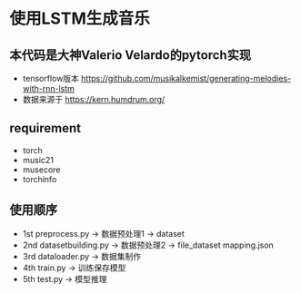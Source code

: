 # 使用LSTM生成音乐

## 本代码是大神Valerio Velardo的pytorch实现
- tensorflow版本 https://github.com/musikalkemist/generating-melodies-with-rnn-lstm
-  数据来源于 https://kern.humdrum.org/

## requirement 
- torch 
- music21
- musecore
- torchinfo

## 使用顺序
- 1st preprocess.py   -> 数据预处理1 -> dataset 
- 2nd datasetbuilding.py -> 数据预处理2 -> file_dataset  mapping.json
- 3rd dataloader.py -> 数据集制作 
- 4th train.py -> 训练保存模型
- 5th test.py -> 模型推理 


